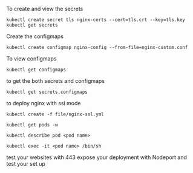 

To create and view the secrets 

```shell
kubectl create secret tls nginx-certs --cert=tls.crt --key=tls.key
kubectl get secrets
```

Create the configmaps
```shell
kubectl create configmap nginx-config --from-file=nginx-custom.conf
```
To view configmaps
```shell
kubectl get configmaps
```

to get the both secrets and configmaps
```shell
kubectl get secrets,configmaps
```
to deploy nginx with ssl mode 
```shell
kubectl create -f file/nginx-ssl.yml
```

```shell
kubectl get pods -w 

kubectl describe pod <pod name>

kubectl exec -it <pod name> /bin/sh

```

test your websites with 443 
 expose your deployment with Nodeport and test your set up 





